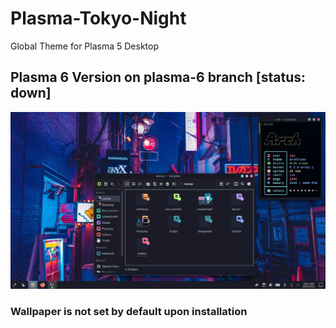 # Plasma-Tokyo-Night
Global Theme for Plasma 5 Desktop

Plasma 6 Version on plasma-6 branch [status: down]
---
![preview](https://github.com/Jayy-Dev/Plasma-Tokyo-Night/blob/main/preview/2023-06-20_08-08.png?raw=true)

### Wallpaper is not set by default upon installation

